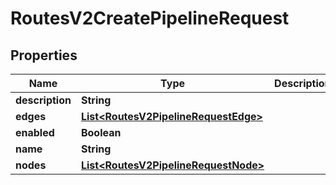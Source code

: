 

# RoutesV2CreatePipelineRequest


## Properties

| Name | Type | Description | Notes |
|------------ | ------------- | ------------- | -------------|
|**description** | **String** |  |  [optional] |
|**edges** | [**List&lt;RoutesV2PipelineRequestEdge&gt;**](RoutesV2PipelineRequestEdge.md) |  |  |
|**enabled** | **Boolean** |  |  |
|**name** | **String** |  |  |
|**nodes** | [**List&lt;RoutesV2PipelineRequestNode&gt;**](RoutesV2PipelineRequestNode.md) |  |  |



